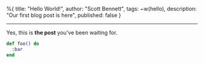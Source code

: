 %{
title: "Hello World!",
author: "Scott Bennett",
tags: ~w(hello),
description: "Our first blog post is here",
published: false
}

---

Yes, this is **the post** you've been waiting for.

```elixir
def foo() do
  :bar
end
```
